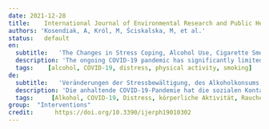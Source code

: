 ```yaml
---
date: 2021-12-28
title:    International Journal of Environmental Research and Public Health  
authors: 'Kosendiak, A, Król, M, Ściskalska, M, et al.'
status:   default
en:
  subtitle:   'The Changes in Stress Coping, Alcohol Use, Cigarette Smoking and Physical Activity during COVID-19 Related Lockdown in Medical Students in Poland'
  description: 'The ongoing COVID-19 pandemic has significantly limited social contacts, thus contributing to deepening isolation. Therefore, SARS-CoV-2 exerted on humanity not only a physical impact but also a psychological one, often increasing the feeling of stress. The long-term effects of such a state could include the management of depression, so our study aimed to analyze groups of medical students in different periods of the pandemic (at the beginning of the pandemic, after half a year of the pandemic, after one year of the pandemic) in order to assess the impact of this situation on coping with stress. The impact of the pandemic on the development of stress factors such as alcohol consumption and smoking was also studied. The level of physical activity in the context of coping with an uncertain situation was also assessed. The impact of the above-mentioned factors on the behavior of students, including the Mini-COPE questionnaire, AUDIT test, the Fagerström test and the IPAQ questionnaire was analyzed. It has been shown that as the pandemic and the lockdown progressed, patients consumed more often or larger amounts of alcohol, smoked more cigarettes, and levels of physical activity decreased. All these factors may have had some impact on the deterioration of coping with stress among the respondents, which would indicate that the COVID-19 pandemic significantly contributed to an increase in the sense of stress among the students.'
  tags:    [alcohol, COVID-19, distress, physical activity, smoking]
de: 
  subtitle:   'Veränderungen der Stressbewältigung, des Alkoholkonsums, des Zigarettenrauchens und der körperlichen Aktivität während einer COVID-19-bedingten Schließung bei Medizinstudenten in Polen'
  description: 'Die anhaltende COVID-19-Pandemie hat die sozialen Kontakte erheblich eingeschränkt und damit zur Vertiefung der Isolation beigetragen. Daher hat SARS-CoV-2 nicht nur physische, sondern auch psychische Auswirkungen auf die Menschen, die sich häufig gestresst fühlen. Zu den langfristigen Auswirkungen eines solchen Zustands könnte auch die Bewältigung von Depressionen gehören. In unserer Studie wurden daher Gruppen von Medizinstudenten in verschiedenen Phasen der Pandemie (zu Beginn der Pandemie, nach einem halben Jahr der Pandemie und nach einem Jahr der Pandemie) untersucht, um die Auswirkungen dieser Situation auf die Stressbewältigung zu bewerten. Die Auswirkungen der Pandemie auf die Entwicklung von Stressfaktoren wie Alkoholkonsum und Rauchen wurden ebenfalls untersucht. Das Ausmaß der körperlichen Aktivität im Zusammenhang mit der Bewältigung einer unsicheren Situation wurde ebenfalls bewertet. Die Auswirkungen der oben genannten Faktoren auf das Verhalten der Studenten wurden mit dem Mini-COPE-Fragebogen, dem AUDIT-Test, dem Fagerström-Test und dem IPAQ-Fragebogen analysiert. Es hat sich gezeigt, dass die Patienten im Verlauf der Pandemie und der Lockdowns häufiger oder größere Mengen Alkohol konsumierten, mehr Zigaretten rauchten und sich weniger körperlich betätigten. All diese Faktoren könnten einen gewissen Einfluss auf die Verschlechterung der Stressbewältigung bei den Befragten gehabt haben, was darauf hindeuten würde, dass die COVID-19-Pandemie erheblich zu einem Anstieg des Stressempfindens bei den Studenten beigetragen hat.'
  tags:     [Alkohol, COVID-19, Distress, körperliche Aktivität, Rauchen]
group:  "Interventions"
credit:      https://doi.org/10.3390/ijerph19010302
---
```

